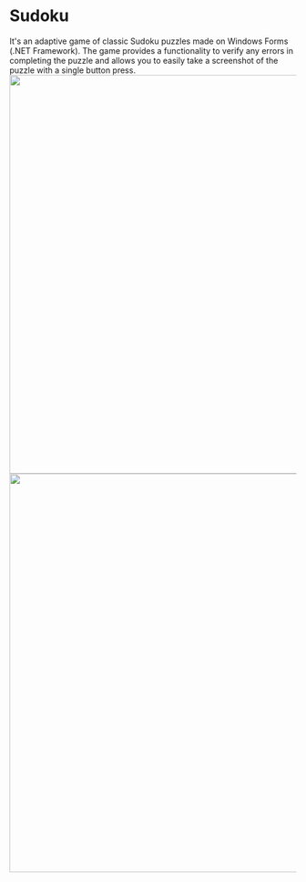 # Sudoku
It's an adaptive game of classic Sudoku puzzles made on Windows Forms (.NET Framework). The game provides a functionality to verify any errors in completing the puzzle and allows you to easily take a screenshot of the puzzle with a single button press.
<img src="https://drive.google.com/uc?export=view&id=1b41jE3We1nxwZE6pbRgFpRDMmgJTZehM" width="700px">
<img src="https://drive.google.com/uc?export=view&id=1Wu8FkETLaVagdVl3BnP-_3DvlkZx1GhU" width="700px">
